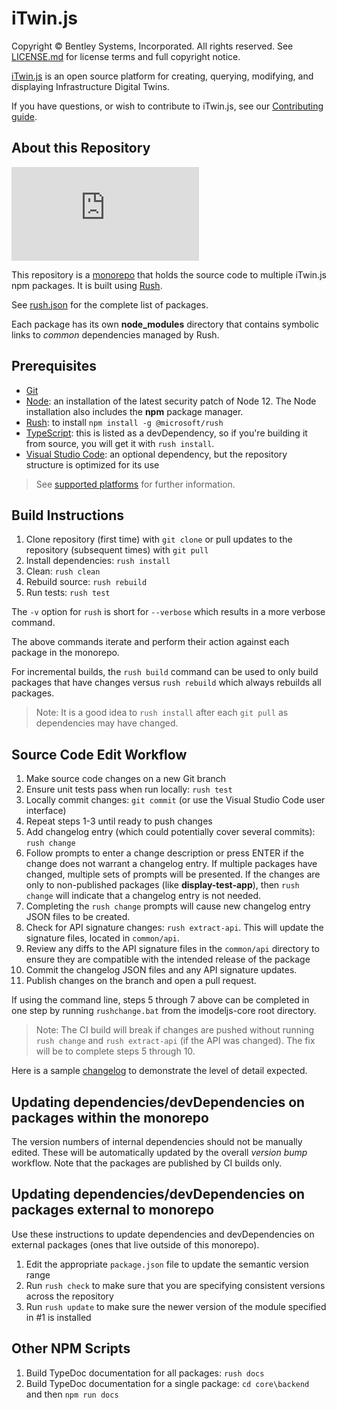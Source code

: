 ﻿# iTwin.js

Copyright © Bentley Systems, Incorporated. All rights reserved. See [LICENSE.md](./LICENSE.md) for license terms and full copyright notice.

[iTwin.js](http://www.itwinjs.org) is an open source platform for creating, querying, modifying, and displaying Infrastructure Digital Twins.

If you have questions, or wish to contribute to iTwin.js, see our [Contributing guide](./CONTRIBUTING.md).

## About this Repository

[![Build status](https://dev.azure.com/imodeljs/imodeljs/_apis/build/status/iModel.js)](https://dev.azure.com/imodeljs/imodeljs/_build/latest?definitionId=12)

This repository is a [monorepo](https://en.wikipedia.org/wiki/Monorepo) that holds the source code to multiple iTwin.js npm packages. It is built using [Rush](http://rushjs.io/).

See [rush.json](./rush.json) for the complete list of packages.

Each package has its own **node_modules** directory that contains symbolic links to *common* dependencies managed by Rush.

## Prerequisites

- [Git](https://git-scm.com/)
- [Node](https://nodejs.org/en/): an installation of the latest security patch of Node 12. The Node installation also includes the **npm** package manager.
- [Rush](https://github.com/Microsoft/web-build-tools/wiki/Rush): to install `npm install -g @microsoft/rush`
- [TypeScript](https://www.typescriptlang.org/): this is listed as a devDependency, so if you're building it from source, you will get it with `rush install`.
- [Visual Studio Code](https://code.visualstudio.com/): an optional dependency, but the repository structure is optimized for its use

> See [supported platforms](./docs/learning/SupportedPlatforms.md) for further information.

## Build Instructions

1. Clone repository (first time) with `git clone` or pull updates to the repository (subsequent times) with `git pull`
2. Install dependencies: `rush install`
3. Clean: `rush clean`
4. Rebuild source: `rush rebuild`
5. Run tests: `rush test`

The `-v` option for `rush` is short for `--verbose` which results in a more verbose command.

The above commands iterate and perform their action against each package in the monorepo.

For incremental builds, the `rush build` command can be used to only build packages that have changes versus `rush rebuild` which always rebuilds all packages.

> Note: It is a good idea to `rush install` after each `git pull` as dependencies may have changed.

## Source Code Edit Workflow

1. Make source code changes on a new Git branch
2. Ensure unit tests pass when run locally: `rush test`
3. Locally commit changes: `git commit` (or use the Visual Studio Code user interface)
4. Repeat steps 1-3 until ready to push changes
5. Add changelog entry (which could potentially cover several commits): `rush change`
6. Follow prompts to enter a change description or press ENTER if the change does not warrant a changelog entry. If multiple packages have changed, multiple sets of prompts will be presented. If the changes are only to non-published packages (like **display-test-app**), then `rush change` will indicate that a changelog entry is not needed.
7. Completing the `rush change` prompts will cause new changelog entry JSON files to be created.
8. Check for API signature changes: `rush extract-api`.  This will update the signature files, located in `common/api`.
9. Review any diffs to the API signature files in the `common/api` directory to ensure they are compatible with the intended release of the package
10. Commit the changelog JSON files and any API signature updates.
11. Publish changes on the branch and open a pull request.

If using the command line, steps 5 through 7 above can be completed in one step by running `rushchange.bat` from the imodeljs-core root directory.
> Note: The CI build will break if changes are pushed without running `rush change` and `rush extract-api` (if the API was changed). The fix will be to complete steps 5 through 10.

Here is a sample [changelog](https://github.com/microsoft/rushstack/blob/master/apps/rush/CHANGELOG.md) to demonstrate the level of detail expected.

## Updating dependencies/devDependencies on packages within the monorepo

The version numbers of internal dependencies should not be manually edited.
These will be automatically updated by the overall *version bump* workflow.
Note that the packages are published by CI builds only.

## Updating dependencies/devDependencies on packages external to monorepo

Use these instructions to update dependencies and devDependencies on external packages (ones that live outside of this monorepo).

1. Edit the appropriate `package.json` file to update the semantic version range
2. Run `rush check` to make sure that you are specifying consistent versions across the repository
3. Run `rush update` to make sure the newer version of the module specified in #1 is installed

## Other NPM Scripts

1. Build TypeDoc documentation for all packages: `rush docs`
2. Build TypeDoc documentation for a single package: `cd core\backend` and then `npm run docs`
